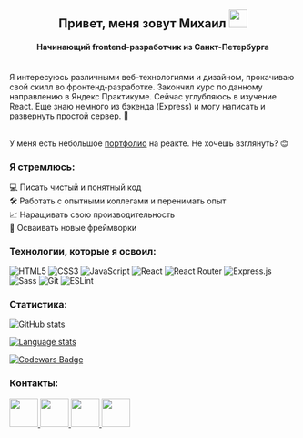 <h2 align="center">Привет, меня зовут Михаил 
<img src="https://github.com/blackcater/blackcater/raw/main/images/Hi.gif" height="32"/></h2>
<h4 align="center">Начинающий frontend-разработчик из Санкт-Петербурга</h4>
        <br>
Я интересуюсь различными веб-технологиями и дизайном, прокачиваю свой скилл во фронтенд-разработке. Закончил курс по данному направлению в Яндекс Практикуме. Сейчас углубляюсь в изучение React. Еще знаю немного из бэкенда (Express) и могу написать и развернуть простой сервер. 👀
<br><br>

У меня есть небольшое <a href="https://github.com/WskyMike/my-portfolio-react" target="_blank">портфолио</a> на реакте. Не хочешь взглянуть? 😊

### Я стремлюсь:
 💻 Писать чистый и понятный код<br>
 🛠 Работать с опытными коллегами и перенимать опыт<br>
 📈 Наращивать свою производительность<br>
 🤯 Осваивать новые фреймворки<br>

### Технологии, которые я освоил:

![HTML5](https://img.shields.io/badge/html5-%23E34F26.svg?style=for-the-badge&logo=html5&logoColor=white)
![CSS3](https://img.shields.io/badge/css3-%231572B6.svg?style=for-the-badge&logo=css3&logoColor=white)
![JavaScript](https://img.shields.io/badge/javascript-%23323330.svg?style=for-the-badge&logo=javascript&logoColor=%23F7DF1E)
![React](https://img.shields.io/badge/react-%2320232a.svg?style=for-the-badge&logo=react&logoColor=%2361DAFB)
![React Router](https://img.shields.io/badge/React_Router-CA4245?style=for-the-badge&logo=react-router&logoColor=white)
![Express.js](https://img.shields.io/badge/express.js-%23404d59.svg?style=for-the-badge&logo=express&logoColor=%2361DAFB)
![Sass](https://img.shields.io/badge/SASS-hotpink.svg?style=for-the-badge&logo=SASS&logoColor=white)
![Git](https://img.shields.io/badge/git-%23F05033.svg?style=for-the-badge&logo=git&logoColor=white)
![ESLint](https://img.shields.io/badge/ESLint-4B3263?style=for-the-badge&logo=eslint&logoColor=white)

### Статистика:
[![GitHub stats](https://github-readme-stats.vercel.app/api?username=WskyMike&hide=stars,issues,contribs&theme=github_dark_dimmed&show_icons=true)](https://github.com/WskyMike/github-readme-stats)

[![Language stats](https://github-readme-stats.vercel.app/api/top-langs/?username=WskyMike&layout=compact&show_icons=true&theme=github_dark_dimmed)](https://github.com/WskyMike/github-readme-stats)

[![Codewars Badge](https://www.codewars.com/users/WskyMike/badges/small)](https://www.codewars.com/users/WskyMike)

### Контакты:
<div>
    <a href="https://t.me/wskymike">
    <img src="https://img.icons8.com/3d-fluency/94/null/telegram.png" style="width: 50px";>
    </a>
    <a href="https://wa.me/79992323200">
    <img src="https://img.icons8.com/3d-fluency/94/null/whatsapp.png" style="width: 50px">
    </a>
    <a href="https://instagram.com/mikhail.ivanovich">
    <img src="https://img.icons8.com/3d-fluency/94/null/instagram-new.png" style="width: 50px">
    </a>   
    <a href="https://vk.com/mike.wsky">
    <img src="https://img.icons8.com/3d-fluency/94/null/vk-circled.png" style="width: 50px">
    </a>   
</div>
